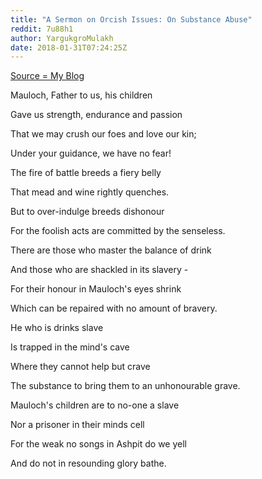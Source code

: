 ```yaml
---
title: "A Sermon on Orcish Issues: On Substance Abuse"
reddit: 7u88h1
author: YargukgroMulakh
date: 2018-01-31T07:24:25Z
---
```


[Source = My Blog](http://the-golzarga-ornim.blogspot.co.uk/2018/01/a-sermon-on-orcish-issues-on-substance.html)

Mauloch, Father to us, his children

Gave us strength, endurance and passion

That we may crush our foes and love our kin;

Under your guidance, we have no fear!


The fire of battle breeds a fiery belly 

That mead and wine rightly quenches.

But to over-indulge breeds dishonour

For the foolish acts are committed by the senseless.

There are those who master the balance of drink

And those who are shackled in its slavery -

For their honour in Mauloch's eyes shrink

Which can be repaired with no amount of bravery.

He who is drinks slave

Is trapped in the mind's cave

Where they cannot help but crave

The substance to bring them to an unhonourable grave.

Mauloch's children are to no-one a slave

Nor a prisoner in their minds cell

For the weak no songs in Ashpit do we yell 

And do not in resounding glory bathe.
